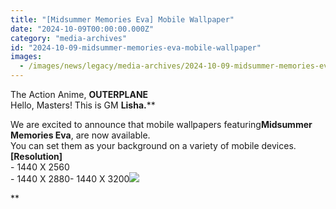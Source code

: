 ```yaml
---
title: "[Midsummer Memories Eva] Mobile Wallpaper"
date: "2024-10-09T00:00:00.000Z"
category: "media-archives"
id: "2024-10-09-midsummer-memories-eva-mobile-wallpaper"
images:
  - /images/news/legacy/media-archives/2024-10-09-midsummer-memories-eva-mobile-wallpaper/36c92c77d43845c8a27b1f598f95f465.webp
---
```


The Action Anime, **OUTERPLANE**  
Hello, Masters! This is GM **Lisha.****  
  
We are excited to announce that mobile wallpapers featuring**Midsummer Memories Eva**, are now available.  
You can set them as your background on a variety of mobile devices.  
**\[Resolution\]**  
\- 1440 X 2560  
\- 1440 X 2880- 1440 X 3200![](/images/news/legacy/media-archives/2024-10-09-midsummer-memories-eva-mobile-wallpaper/36c92c77d43845c8a27b1f598f95f465.webp)  
  
**
